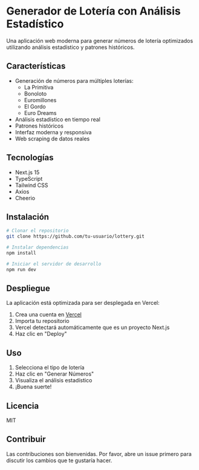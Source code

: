 # Generador de Lotería con Análisis Estadístico

Una aplicación web moderna para generar números de lotería optimizados utilizando análisis estadístico y patrones históricos.

## Características

- Generación de números para múltiples loterías:
  - La Primitiva
  - Bonoloto
  - Euromillones
  - El Gordo
  - Euro Dreams
- Análisis estadístico en tiempo real
- Patrones históricos
- Interfaz moderna y responsiva
- Web scraping de datos reales

## Tecnologías

- Next.js 15
- TypeScript
- Tailwind CSS
- Axios
- Cheerio

## Instalación

```bash
# Clonar el repositorio
git clone https://github.com/tu-usuario/lottery.git

# Instalar dependencias
npm install

# Iniciar el servidor de desarrollo
npm run dev
```

## Despliegue

La aplicación está optimizada para ser desplegada en Vercel:

1. Crea una cuenta en [Vercel](https://vercel.com)
2. Importa tu repositorio
3. Vercel detectará automáticamente que es un proyecto Next.js
4. Haz clic en "Deploy"

## Uso

1. Selecciona el tipo de lotería
2. Haz clic en "Generar Números"
3. Visualiza el análisis estadístico
4. ¡Buena suerte!

## Licencia

MIT

## Contribuir

Las contribuciones son bienvenidas. Por favor, abre un issue primero para discutir los cambios que te gustaría hacer.
